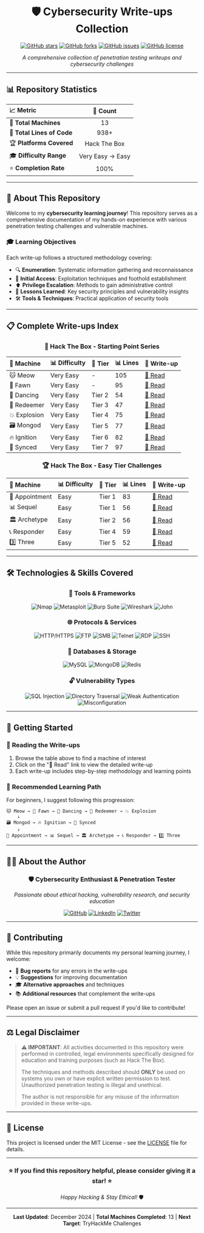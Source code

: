 <div align="center">

# 🛡️ Cybersecurity Write-ups Collection

[![GitHub stars](https://img.shields.io/github/stars/irfan-sec/Cyber-Writesups?style=for-the-badge&color=yellow)](https://github.com/irfan-sec/Cyber-Writesups/stargazers)
[![GitHub forks](https://img.shields.io/github/forks/irfan-sec/Cyber-Writesups?style=for-the-badge&color=blue)](https://github.com/irfan-sec/Cyber-Writesups/network)
[![GitHub issues](https://img.shields.io/github/issues/irfan-sec/Cyber-Writesups?style=for-the-badge&color=red)](https://github.com/irfan-sec/Cyber-Writesups/issues)
[![GitHub license](https://img.shields.io/github/license/irfan-sec/Cyber-Writesups?style=for-the-badge&color=green)](https://github.com/irfan-sec/Cyber-Writesups/blob/main/LICENSE)

*A comprehensive collection of penetration testing writeups and cybersecurity challenges*

</div>

---

## 📊 Repository Statistics

<div align="center">

| 📈 **Metric** | 🔢 **Count** |
|:---------------|:------------:|
| 🎯 **Total Machines** | 13 |
| 📄 **Total Lines of Code** | 938+ |
| 🏆 **Platforms Covered** | Hack The Box |
| 🎓 **Difficulty Range** | Very Easy → Easy |
| ⭐ **Completion Rate** | 100% |

</div>

---

## 🎯 About This Repository

Welcome to my **cybersecurity learning journey**! This repository serves as a comprehensive documentation of my hands-on experience with various penetration testing challenges and vulnerable machines.

### 🎓 Learning Objectives

Each write-up follows a structured methodology covering:

- 🔍 **Enumeration**: Systematic information gathering and reconnaissance
- 🚪 **Initial Access**: Exploitation techniques and foothold establishment  
- ⬆️ **Privilege Escalation**: Methods to gain administrative control
- 🧠 **Lessons Learned**: Key security principles and vulnerability insights
- 🛠️ **Tools & Techniques**: Practical application of security tools

---

## 📋 Complete Write-ups Index

<div align="center">

### 🏁 Hack The Box - Starting Point Series

| 🎯 **Machine** | 📊 **Difficulty** | 🎪 **Tier** | 📊 **Lines** | 🔗 **Write-up** |
|:---------------|:------------------|:-------------|:-------------|:-----------------|
| 🐱 Meow | Very Easy | - | 105 | [📖 Read](./HTB-Meow.md) |
| 🦌 Fawn | Very Easy | - | 95 | [📖 Read](./HTB-Fawn.md) |
| 💃 Dancing | Very Easy | Tier 2 | 54 | [📖 Read](./HTB-Dancing.md) |
| 🔄 Redeemer | Very Easy | Tier 3 | 47 | [📖 Read](./HTB-Redeemer.md) |
| 💥 Explosion | Very Easy | Tier 4 | 75 | [📖 Read](./HTB-Explosion.md) |
| 🗃️ Mongod | Very Easy | Tier 5 | 77 | [📖 Read](./HTB-Mongod.md) |
| 🔥 Ignition | Very Easy | Tier 6 | 82 | [📖 Read](./HTB-Ignition.md) |
| 🔄 Synced | Very Easy | Tier 7 | 97 | [📖 Read](./HTB-Synced.md) |

### 🏆 Hack The Box - Easy Tier Challenges

| 🎯 **Machine** | 📊 **Difficulty** | 🎪 **Tier** | 📊 **Lines** | 🔗 **Write-up** |
|:---------------|:------------------|:-------------|:-------------|:-----------------|
| 📅 Appointment | Easy | Tier 1 | 83 | [📖 Read](./HTB-Appointment.md) |
| 📊 Sequel | Easy | Tier 1 | 56 | [📖 Read](./HTB-Sequel.md) |
| 🏛️ Archetype | Easy | Tier 2 | 56 | [📖 Read](./HTB-Archetype.md) |
| 📞 Responder | Easy | Tier 4 | 59 | [📖 Read](./HTB-Responder.md) |
| 3️⃣ Three | Easy | Tier 5 | 52 | [📖 Read](./HTB-Three.md) |

</div>

---

## 🛠️ Technologies & Skills Covered

<div align="center">

### 🔧 **Tools & Frameworks**
![Nmap](https://img.shields.io/badge/-Nmap-blue?style=flat-square&logo=nmap)
![Metasploit](https://img.shields.io/badge/-Metasploit-red?style=flat-square)
![Burp Suite](https://img.shields.io/badge/-Burp%20Suite-orange?style=flat-square)
![Wireshark](https://img.shields.io/badge/-Wireshark-lightblue?style=flat-square)
![John](https://img.shields.io/badge/-John%20the%20Ripper-darkred?style=flat-square)

### 🌐 **Protocols & Services**
![HTTP/HTTPS](https://img.shields.io/badge/-HTTP%2FHTTPS-green?style=flat-square)
![FTP](https://img.shields.io/badge/-FTP-yellow?style=flat-square)
![SMB](https://img.shields.io/badge/-SMB-purple?style=flat-square)
![Telnet](https://img.shields.io/badge/-Telnet-gray?style=flat-square)
![RDP](https://img.shields.io/badge/-RDP-blue?style=flat-square)
![SSH](https://img.shields.io/badge/-SSH-black?style=flat-square)

### 💾 **Databases & Storage**
![MySQL](https://img.shields.io/badge/-MySQL-blue?style=flat-square&logo=mysql)
![MongoDB](https://img.shields.io/badge/-MongoDB-green?style=flat-square&logo=mongodb)
![Redis](https://img.shields.io/badge/-Redis-red?style=flat-square&logo=redis)

### 🔓 **Vulnerability Types**
![SQL Injection](https://img.shields.io/badge/-SQL%20Injection-red?style=flat-square)
![Directory Traversal](https://img.shields.io/badge/-Directory%20Traversal-orange?style=flat-square)
![Weak Authentication](https://img.shields.io/badge/-Weak%20Authentication-yellow?style=flat-square)
![Misconfiguration](https://img.shields.io/badge/-Misconfiguration-purple?style=flat-square)

</div>

---

## 🚀 Getting Started

### 📖 **Reading the Write-ups**
1. Browse the table above to find a machine of interest
2. Click on the "📖 Read" link to view the detailed write-up
3. Each write-up includes step-by-step methodology and learning points

### 🎯 **Recommended Learning Path**
For beginners, I suggest following this progression:

```
🐱 Meow → 🦌 Fawn → 💃 Dancing → 🔄 Redeemer → 💥 Explosion
    ↓
🗃️ Mongod → 🔥 Ignition → 🔄 Synced
    ↓
📅 Appointment → 📊 Sequel → 🏛️ Archetype → 📞 Responder → 3️⃣ Three
```

---

## 👨‍💻 About the Author

<div align="center">

### 🛡️ **Cybersecurity Enthusiast & Penetration Tester**

*Passionate about ethical hacking, vulnerability research, and security education*

[![GitHub](https://img.shields.io/badge/-GitHub-black?style=flat-square&logo=github)](https://github.com/irfan-sec)
[![LinkedIn](https://img.shields.io/badge/-LinkedIn-blue?style=flat-square&logo=linkedin)](https://linkedin.com/in/irfan-sec)
[![Twitter](https://img.shields.io/badge/-Twitter-1DA1F2?style=flat-square&logo=twitter&logoColor=white)](https://twitter.com/irfan_sec)

</div>

---

## 🤝 Contributing

While this repository primarily documents my personal learning journey, I welcome:

- 🐛 **Bug reports** for any errors in the write-ups
- 💡 **Suggestions** for improving documentation
- 🎓 **Alternative approaches** and techniques
- 📚 **Additional resources** that complement the write-ups

Please open an issue or submit a pull request if you'd like to contribute!

---

## ⚖️ Legal Disclaimer

> **⚠️ IMPORTANT**: All activities documented in this repository were performed in controlled, legal environments specifically designed for education and training purposes (such as Hack The Box). 
> 
> The techniques and methods described should **ONLY** be used on systems you own or have explicit written permission to test. Unauthorized penetration testing is illegal and unethical.
> 
> The author is not responsible for any misuse of the information provided in these write-ups.

---

## 📄 License

This project is licensed under the MIT License - see the [LICENSE](LICENSE) file for details.

---

<div align="center">

### ⭐ **If you find this repository helpful, please consider giving it a star!** ⭐

*Happy Hacking & Stay Ethical!* 🛡️

---

**Last Updated**: December 2024 | **Total Machines Completed**: 13 | **Next Target**: TryHackMe Challenges

</div>
